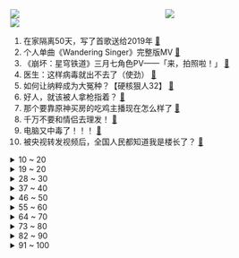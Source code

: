 <div >
	<a style="float:left;width:55%;" href = "https://github.com/anuraghazra/github-readme-stats">
	 <img src = "https://github-readme-stats.vercel.app/api?username=iuuuuuaena&theme=buefy&show_icons=true"/>
	</a>
	<a  style="float:right;width:45%" href = "https://github.com/anuraghazra/github-readme-stats">
	 <img  src="https://github-readme-stats.vercel.app/api/top-langs/?username=anuraghazra&layout=compact"/>
	</a>
	</div>

[![](https://img.shields.io/badge/jxd-@jxdgogogo.xyz-yellowgreen.svg)](https://www.jxdgogogo.xyz)<br>
1. 在家隔离50天，写了首歌送给2019年 [:link:](//www.bilibili.com/video/BV1Mi4y1m74n) <br>
2. 个人单曲《Wandering Singer》完整版MV [:link:](//www.bilibili.com/video/BV1nS4y1c7TQ) <br>
3. 《崩坏：星穹铁道》三月七角色PV——「来，拍照啦！」 [:link:](//www.bilibili.com/video/BV1VY4y1a78f) <br>
4. 医生：这样病毒就出不去了（使劲） [:link:](//www.bilibili.com/video/BV1si4y1m7q1) <br>
5. 如何让纳粹成为大冤种？【硬核狠人32】 [:link:](//www.bilibili.com/video/BV1s541117Hs) <br>
6. 好人，就该被人拿枪指着？ [:link:](//www.bilibili.com/video/BV1BT4y1a7jQ) <br>
7. 那个要靠原神买房的吃鸡主播现在怎么样了 [:link:](//www.bilibili.com/video/BV1TY411P7HT) <br>
8. 千万不要和情侣去理发！ [:link:](//www.bilibili.com/video/BV1qR4y1K7Yo) <br>
9. 电脑又中毒了！！！ [:link:](//www.bilibili.com/video/BV1WR4y1K7Jv) <br>
10. 被央视转发视频后，全国人民都知道我是楼长了？ [:link:](//www.bilibili.com/video/BV1EY411P7tB) <br>
<details>
<summary>10 ~ 20</summary>

11. 快乐燃脂｜跟练收藏一起来！ [:link:](//www.bilibili.com/video/BV1t3411T7k6) <br>
12. “你管这叫过家家？” [:link:](//www.bilibili.com/video/BV12F411g7yu) <br>
13. Jack 船长：you 凉席 is my black珍珠号 [:link:](//www.bilibili.com/video/BV1ha411v7d4) <br>
14. 我的天，这期男人的尊严都没了！ [:link:](//www.bilibili.com/video/BV1eY411P7kW) <br>
15. 千万不能问男友和闺蜜这些问题！！ [:link:](//www.bilibili.com/video/BV1BS4y1A7We) <br>
16. 后来才发现，这段央视采访，他真不是在凡尔赛！ [:link:](//www.bilibili.com/video/BV1K44y1G7Fg) <br>
17. 人民海军首部航母主题宣传片：深蓝 深蓝（片尾彩蛋更加精彩） [:link:](//www.bilibili.com/video/BV1eu411k7Ev) <br>
18. 没有老师可以拖延我们班的课！ [:link:](//www.bilibili.com/video/BV1w44y1G7vV) <br>
19. 【地球日】今天，请收下这张4.8亿像素的地球照片 [:link:](//www.bilibili.com/video/BV1DS4y1h7hx) <br>
</details>
<details>
<summary>19 ~ 20</summary>

20. 【没啥用科技】2022年度特别发布会 [:link:](//www.bilibili.com/video/BV1e5411m78S) <br>
21. 《明日方舟》三周年庆典活动宣传pv [:link:](//www.bilibili.com/video/BV1kL4y1V7H1) <br>
22. 这一个淀粉肠，帅小伙花了一周才做出来，成品太香啦！ [:link:](//www.bilibili.com/video/BV1f34y1Y7w5) <br>
23. 红军为什么长征？经济崩溃 民心动摇 是谁造成的？【思维实验室】 [:link:](//www.bilibili.com/video/BV1JY4y1v7Pa) <br>
24. 罗车之辩第三轮！犀利反驳“人不如鹦鹉”论，车浩教授手中的教义学之剑与逻辑之盾 [:link:](//www.bilibili.com/video/BV1xL4y1L7JT) <br>
25. 拜托！这样吃螺才算最高境界 [:link:](//www.bilibili.com/video/BV1ER4y1K7mk) <br>
26. 【空洞骑士】我们真的能做到！无伤四锁五门首杀！ [:link:](//www.bilibili.com/video/BV1ta411v7Bc) <br>
27. 【宁波美籍男子故意杀人案】一审判死刑！ [:link:](//www.bilibili.com/video/BV1su411k7AG) <br>
28. 钢铁侠：拜托，那可是限量款的朵拉手表诶！ [:link:](//www.bilibili.com/video/BV1mB4y127Gd) <br>
</details>
<details>
<summary>28 ~ 30</summary>

29. 【 鸡 哥 的 生 日 】 [:link:](//www.bilibili.com/video/BV1Ai4y1m7x3) <br>
30. “写字对笔的要求一定要高……？” [:link:](//www.bilibili.com/video/BV1WS4y1e7vD) <br>
31. 【B站最全单词库】小学、初中、高中、大学、四六级、专四、专八、考研、考博、托福、雅思、GRE、SAT、GMAT、MBA、新概念等通通整理好啦！ [:link:](//www.bilibili.com/video/BV1K5411S7UM) <br>
32. 【别人班VS我们班】 [:link:](//www.bilibili.com/video/BV1cA4y1X7ME) <br>
33. 《完 美 复 刻》 [:link:](//www.bilibili.com/video/BV1K34y1i7x6) <br>
34. 大家好，我是你们的“风华绝代石榴姐”，我来B站啦！ [:link:](//www.bilibili.com/video/BV1BY4y1a7tL) <br>
35. ⚡️听我说，蟹蟹你⚡️ [:link:](//www.bilibili.com/video/BV1744y1G7FR) <br>
36. 今天没到吃饭吃点就饿了，吃个鸡蛋面包。 [:link:](//www.bilibili.com/video/BV1Cu411k7hQ) <br>
37. 一般打到这里就投降了【水无月菌】 [:link:](//www.bilibili.com/video/BV1TS4y1A79z) <br>
</details>
<details>
<summary>37 ~ 40</summary>

38. 电影里那些无法超越，寓意深刻的台词。 [:link:](//www.bilibili.com/video/BV1F44y1G7VV) <br>
39. 全校同学给过生日是一种什么体验？ [:link:](//www.bilibili.com/video/BV1WY4y1a7ZP) <br>
40. 单休和双休的本质区别 [:link:](//www.bilibili.com/video/BV1p5411m76N) <br>
41. 街头随机采访：你的锁屏壁纸是什么？ [:link:](//www.bilibili.com/video/BV1RY4y1a79w) <br>
42. 越像学生，越难提分！越是社会，越快学会！学霸打死都不想让你知道的，正确提分思维。学会这个思维，让你高效学习，提高成绩如喝水一样轻松 [:link:](//www.bilibili.com/video/BV1xR4y1K7uf) <br>
43. 用【她会魔法吧】剪了一版竖版，感受一下不同的风格吧。 [:link:](//www.bilibili.com/video/BV1LA4y1X72x) <br>
44. 女人大可不必这么完美 [:link:](//www.bilibili.com/video/BV1hA4y1Q7yc) <br>
45. 悬  丝  诊  琴  2 [:link:](//www.bilibili.com/video/BV14B4y127Av) <br>
46. 答应我活着回来好嘛，千万别先坐医院的车，再坐殡仪馆的车 [:link:](//www.bilibili.com/video/BV1kS4y1c79A) <br>
</details>
<details>
<summary>46 ~ 50</summary>

47. 虽然规则不允许，但在这种情况下能收住这一拳，真的太帅了 [:link:](//www.bilibili.com/video/BV1W94y1o7xx) <br>
48. 女生欲买小吃结果一整条街摊贩骑车就跑，动作整齐场面壮观：笑着笑着想哭 [:link:](//www.bilibili.com/video/BV1PF411u73Z) <br>
49. 中国航母前所未有震撼镜头公开 [:link:](//www.bilibili.com/video/BV1xS4y1c7K3) <br>
50. 杀神武松！如同天上降魔主，真是人间太岁神！《水浒传》P18（血溅鸳鸯楼） [:link:](//www.bilibili.com/video/BV1BB4y127Ra) <br>
51. “和妻子来一场，横跨18年的旅行…” [:link:](//www.bilibili.com/video/BV1M34y1e7sa) <br>
52. 你管这玩意儿叫live2D？是live2D 但是米哈游！ [:link:](//www.bilibili.com/video/BV13A4y1X75S) <br>
53. 【才浅手工】玩了老头环想当法师？做个法杖竟有魔法效果！ [:link:](//www.bilibili.com/video/BV1iY411P7HR) <br>
54. 小区疫情封控，暖心夫妻主动每日为独臂大爷送上爱心餐 [:link:](//www.bilibili.com/video/BV1SY411A7sb) <br>
55. 在重庆受伤了，希望大家引以为戒… [:link:](//www.bilibili.com/video/BV1XT4y1a7qw) <br>
</details>
<details>
<summary>55 ~ 60</summary>

56. 我玩8年音游，才悟出来这个道理！？ [:link:](//www.bilibili.com/video/BV1yY4y1a7vE) <br>
57. 中国非物质文化遗产！15元一个小螃蟹，手艺人真的好厉害！ [:link:](//www.bilibili.com/video/BV1di4y1U7ZK) <br>
58. 全程高能土味豪门家庭神剧《百万新娘之爱无悔》，笑到打鸣~ [:link:](//www.bilibili.com/video/BV1Eu411k74u) <br>
59. 点外卖有错吗？ [:link:](//www.bilibili.com/video/BV1k44y1G7xx) <br>
60. 0℃水冷！功耗1000W超级散热，让电源和CPU同时爆炸【科技达】 [:link:](//www.bilibili.com/video/BV1xZ4y117X5) <br>
61. 全国最没存在感的 10 大省份 [:link:](//www.bilibili.com/video/BV1FB4y1m7yH) <br>
62. 这一抽，将骗过上帝！！！ [:link:](//www.bilibili.com/video/BV1V34y1e7gV) <br>
63. 第十三律者降临！编剧你睡得着吗？带你看往世乐土到底讲了啥！「崩坏3剧情讲堂#11」 [:link:](//www.bilibili.com/video/BV19S4y1h7ot) <br>
64. 价格从几十元到一两万，剧组必备的场记板究竟有啥用？ [:link:](//www.bilibili.com/video/BV1pS4y1A7WH) <br>
</details>
<details>
<summary>64 ~ 70</summary>

65. 《猫不易》 [:link:](//www.bilibili.com/video/BV17a411v7SV) <br>
66. Square Enix传奇作品系列延续《2089：边境》完整企划宣传片首曝 [:link:](//www.bilibili.com/video/BV1aB4y127PV) <br>
67. 【散人】极致坑爹！在i wanna里向往自由？？？ [:link:](//www.bilibili.com/video/BV1EY4y1Y7NA) <br>
68. 【时代少年团】哥弟出游记03：我的观众我的歌 [:link:](//www.bilibili.com/video/BV1W5411m7eA) <br>
69. 【专访Nice爷爷】今日份快乐！他为中国粉丝重演了表情包 | AntKast with Michael Rosen [:link:](//www.bilibili.com/video/BV1XS4y1h7zo) <br>
70. 狗狗与鸡蛋挑战 [:link:](//www.bilibili.com/video/BV1CS4y1A7bv) <br>
71. 高端的食材往往需要最朴素的烹饪方式 [:link:](//www.bilibili.com/video/BV1YF411M712) <br>
72. 我开了个盲盒把我自己开进了警察局！居然开了个枪柜！ [:link:](//www.bilibili.com/video/BV1JZ4y117w5) <br>
73. 迟来的百万粉丝成就视频，对不住兄弟们！久等了！感谢兄弟们支持！ [:link:](//www.bilibili.com/video/BV1tZ4y117t1) <br>
</details>
<details>
<summary>73 ~ 80</summary>

74. 让上海一女子上热搜的冰箱，46500元！！值吗！？ [:link:](//www.bilibili.com/video/BV1FS4y1a7qh) <br>
75. 女子大喊开饭了后5秒，才明白她为何蹲着往回跑 [:link:](//www.bilibili.com/video/BV1RF411M7m6) <br>
76. 【人类迷惑行为】140 倒霉蛋在这儿 [:link:](//www.bilibili.com/video/BV1FY411P7UK) <br>
77. 今年我们也买了一些泡泡机... [:link:](//www.bilibili.com/video/BV1HY4y1Y7pz) <br>
78. 他是连泰森都敬佩的硬汉，脸上缝了上百针都没吭声，如今却泪洒拳台！退役快乐，约翰·韦恩·帕尔，把第100场胜利留给生活！ [:link:](//www.bilibili.com/video/BV1RR4y1N7KE) <br>
79. 2042嗝了 我们还能爽玩什么 [:link:](//www.bilibili.com/video/BV13S4y1A7uj) <br>
80. “就没有潍坊人放不了的风筝” [:link:](//www.bilibili.com/video/BV1Y94y1d7yg) <br>
81. 燕子，别忘记学习啊！艾特给身边不学习的他们！ [:link:](//www.bilibili.com/video/BV1xu411y7P9) <br>
82. 5岁娃豪言考上清华 老爸得叫自己爸 看到自学笔记老爸不淡定了 [:link:](//www.bilibili.com/video/BV1E94y1o7oS) <br>
</details>
<details>
<summary>82 ~ 90</summary>

83. 【原神】好家伙！我的DNA已经蚌埠住了！！ [:link:](//www.bilibili.com/video/BV1dA4y1Q7b7) <br>
84. 什么什么？这玩意我长这么大居然才知道？！ [:link:](//www.bilibili.com/video/BV1n44y1g75B) <br>
85. 中国才拥有的手艺，一个作品完成至少用一年，成品很惊艳！ [:link:](//www.bilibili.com/video/BV1XA4y1Q7Cu) <br>
86. 令人发指！乌军拍视频炫耀：用绞索拉倒女英雄卓娅雕像，摔成两段 [:link:](//www.bilibili.com/video/BV1ia411Y7Z4) <br>
87. 什么零食让我半夜起来十几次？ [:link:](//www.bilibili.com/video/BV1tF411M7LU) <br>
88. 【何同学】我找到了我最喜欢的数码产品，但是... [:link:](//www.bilibili.com/video/BV1ir4y1H74w) <br>
89. 你的呼噜室友. [:link:](//www.bilibili.com/video/BV1jY4y1Y7MD) <br>
90. 我没有自保能力，但是我有反杀能力呀 [:link:](//www.bilibili.com/video/BV1eR4y1K7Jt) <br>
91. 教训一只贵物 [:link:](//www.bilibili.com/video/BV1sB4y127op) <br>
</details>
<details>
<summary>91 ~ 100</summary>

92. 可恶！我在游戏里被挑衅了！！ [:link:](//www.bilibili.com/video/BV1AS4y1a78j) <br>
93. 爆改巨型长戟大兜虫，标本“复活”了？ [:link:](//www.bilibili.com/video/BV1pL4y1V7LN) <br>
94. 奇怪的包装增加了 [:link:](//www.bilibili.com/video/BV1cT4y1a7C1) <br>
95. 站在英国顶端的两个人，为什么形象塑造天差地别？ [:link:](//www.bilibili.com/video/BV1XS4y1A7Dd) <br>
96. 所以他们到底跳的是什么舞？ [:link:](//www.bilibili.com/video/BV19R4y1N79f) <br>
97. 30W日元挑战5000一回一击必杀扭蛋！能带走多少大奖呢？ [:link:](//www.bilibili.com/video/BV1VS4y1a77q) <br>
98. 有质疑视频加速的，我只回复这一次，因为钟表不便宜 [:link:](//www.bilibili.com/video/BV1xY4y1a7oe) <br>
99. 当你在MC里挑战「最高难度天灾合约33」!! [:link:](//www.bilibili.com/video/BV1W34y1e7cf) <br>
100. 我在月球表面发现一具尸体…【打泥泥】 [:link:](//www.bilibili.com/video/BV17Y4y1a77D) <br>
</details>
